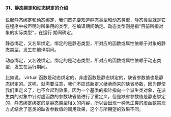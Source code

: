 #### 31、静态绑定和动态绑定的介绍

说起静态绑定和动态绑定，我们⾸先要知道静态类型和动态类型，静态类型就是它在程序中被声明时所采⽤的类型，在编译期间确定。动态类型则是指“⽬前所指对象的实际类型”，在运⾏ 期间确定。

静态绑定，⼜名早绑定，绑定的是静态类型，所对应的函数或属性依赖于对象的静态类型，发⽣在编译期间。

动态绑定，⼜名晚绑定，绑定的是动态类型，所对应的函数或属性依赖于动态类型，发⽣在运⾏期间。

⽐如说，  virtual 函数是动态绑定的，⾮虚函数是静态绑定的，缺省参数值也是静态绑定的。这呢，就需要注意，我们不应该新定义继承⽽来的缺省参数，因为即使我们重定义了，也不会起到效果。因为⼀个基类的指针指向⼀个派⽣类对象，在派⽣类的对象中针对虚函数的参数缺省值进行了重定义，但是缺省参数值是静态绑定的，静态绑定绑定的是静态类型相关的内容，所以会出现⼀种派⽣类的虚函数实现⽅式结合了基类的缺省参数值的调⽤效果，这个与所期望的效果不同。
